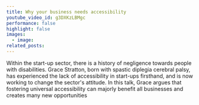 ```yaml
---
title: Why your business needs accessibility
youtube_video_id: g3DXKzLBMgc
performance: false
highlight: false
images:
  - image:
related_posts:
---
```


Within the start-up sector, there is a history of negligence towards people with disabilities. Grace Stratton, born with spastic diplegia cerebral palsy, has experienced the lack of accessibility in start-ups firsthand, and is now working to change the sector's attitude. In this talk, Grace argues that fostering universal accessibility can majorly benefit all businesses and creates many new opportunities